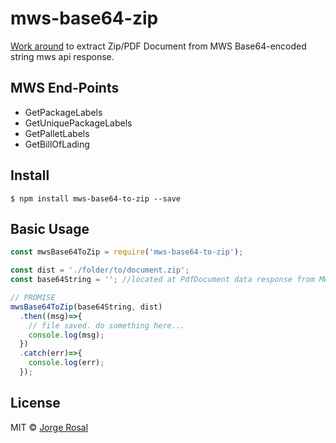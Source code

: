 # mws-base64-zip
[Work around](https://docs.developer.amazonservices.com/en_US/fba_inbound/FBAInbound_ExtractingPdfDocumentData.html) to extract Zip/PDF Document from MWS Base64-encoded string mws api response.

## MWS End-Points
 - GetPackageLabels
 - GetUniquePackageLabels
 - GetPalletLabels
 - GetBillOfLading

## Install
```
$ npm install mws-base64-to-zip --save
```

## Basic Usage

```js
const mwsBase64ToZip = require('mws-base64-to-zip');

const dist = './folder/to/document.zip';
const base64String = ''; //located at PdfDocument data response from MWS api.

// PROMISE
mwsBase64ToZip(base64String, dist)
  .then((msg)=>{
    // file saved. do something here...
    console.log(msg);
  })
  .catch(err)=>{
    console.log(err);
  });
```

## License
MIT © [Jorge Rosal](https://github.com/yortrosal)
